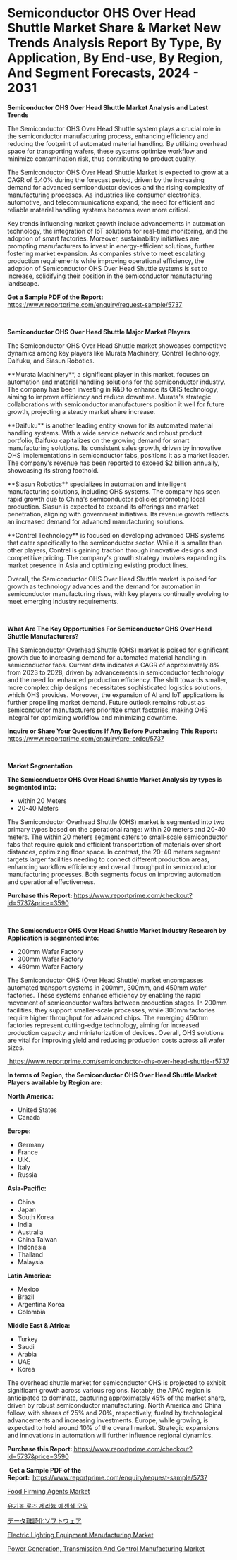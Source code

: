 <p><h1>Semiconductor OHS Over Head Shuttle Market Share & Market New Trends Analysis Report By Type, By Application, By End-use, By Region, And Segment Forecasts, 2024 - 2031</h1></p><p><strong>Semiconductor OHS Over Head Shuttle Market Analysis and Latest Trends</strong></p>
<p><p>The Semiconductor OHS Over Head Shuttle system plays a crucial role in the semiconductor manufacturing process, enhancing efficiency and reducing the footprint of automated material handling. By utilizing overhead space for transporting wafers, these systems optimize workflow and minimize contamination risk, thus contributing to product quality.</p><p>The Semiconductor OHS Over Head Shuttle Market is expected to grow at a CAGR of 5.40% during the forecast period, driven by the increasing demand for advanced semiconductor devices and the rising complexity of manufacturing processes. As industries like consumer electronics, automotive, and telecommunications expand, the need for efficient and reliable material handling systems becomes even more critical.</p><p>Key trends influencing market growth include advancements in automation technology, the integration of IoT solutions for real-time monitoring, and the adoption of smart factories. Moreover, sustainability initiatives are prompting manufacturers to invest in energy-efficient solutions, further fostering market expansion. As companies strive to meet escalating production requirements while improving operational efficiency, the adoption of Semiconductor OHS Over Head Shuttle systems is set to increase, solidifying their position in the semiconductor manufacturing landscape.</p></p>
<p><strong>Get a Sample PDF of the Report:&nbsp;</strong> <a href="https://www.reportprime.com/enquiry/request-sample/5737">https://www.reportprime.com/enquiry/request-sample/5737</a></p>
<p>&nbsp;</p>
<p><strong>Semiconductor OHS Over Head Shuttle Major Market Players</strong></p>
<p><p>The Semiconductor OHS Over Head Shuttle market showcases competitive dynamics among key players like Murata Machinery, Contrel Technology, Daifuku, and Siasun Robotics. </p><p>**Murata Machinery**, a significant player in this market, focuses on automation and material handling solutions for the semiconductor industry. The company has been investing in R&D to enhance its OHS technology, aiming to improve efficiency and reduce downtime. Murata's strategic collaborations with semiconductor manufacturers position it well for future growth, projecting a steady market share increase.</p><p>**Daifuku** is another leading entity known for its automated material handling systems. With a wide service network and robust product portfolio, Daifuku capitalizes on the growing demand for smart manufacturing solutions. Its consistent sales growth, driven by innovative OHS implementations in semiconductor fabs, positions it as a market leader. The company's revenue has been reported to exceed $2 billion annually, showcasing its strong foothold.</p><p>**Siasun Robotics** specializes in automation and intelligent manufacturing solutions, including OHS systems. The company has seen rapid growth due to China's semiconductor policies promoting local production. Siasun is expected to expand its offerings and market penetration, aligning with government initiatives. Its revenue growth reflects an increased demand for advanced manufacturing solutions.</p><p>**Contrel Technology** is focused on developing advanced OHS systems that cater specifically to the semiconductor sector. While it is smaller than other players, Contrel is gaining traction through innovative designs and competitive pricing. The company's growth strategy involves expanding its market presence in Asia and optimizing existing product lines.</p><p>Overall, the Semiconductor OHS Over Head Shuttle market is poised for growth as technology advances and the demand for automation in semiconductor manufacturing rises, with key players continually evolving to meet emerging industry requirements.</p></p>
<p>&nbsp;</p>
<p><strong>What Are The Key Opportunities For Semiconductor OHS Over Head Shuttle Manufacturers?</strong></p>
<p><p>The Semiconductor Overhead Shuttle (OHS) market is poised for significant growth due to increasing demand for automated material handling in semiconductor fabs. Current data indicates a CAGR of approximately 8% from 2023 to 2028, driven by advancements in semiconductor technology and the need for enhanced production efficiency. The shift towards smaller, more complex chip designs necessitates sophisticated logistics solutions, which OHS provides. Moreover, the expansion of AI and IoT applications is further propelling market demand. Future outlook remains robust as semiconductor manufacturers prioritize smart factories, making OHS integral for optimizing workflow and minimizing downtime.</p></p>
<p><strong>Inquire or Share Your Questions If Any Before Purchasing This Report:</strong> <a href="https://www.reportprime.com/enquiry/pre-order/5737">https://www.reportprime.com/enquiry/pre-order/5737</a></p>
<p>&nbsp;</p>
<p><strong>Market Segmentation</strong></p>
<p><strong>The Semiconductor OHS Over Head Shuttle Market Analysis by types is segmented into:</strong></p>
<p><ul><li>within 20 Meters</li><li>20-40 Meters</li></ul></p>
<p><p>The Semiconductor Overhead Shuttle (OHS) market is segmented into two primary types based on the operational range: within 20 meters and 20-40 meters. The within 20 meters segment caters to small-scale semiconductor fabs that require quick and efficient transportation of materials over short distances, optimizing floor space. In contrast, the 20-40 meters segment targets larger facilities needing to connect different production areas, enhancing workflow efficiency and overall throughput in semiconductor manufacturing processes. Both segments focus on improving automation and operational effectiveness.</p></p>
<p><strong>Purchase this Report:&nbsp;</strong><a href="https://www.reportprime.com/checkout?id=5737&price=3590">https://www.reportprime.com/checkout?id=5737&price=3590</a></p>
<p>&nbsp;</p>
<p><strong>The Semiconductor OHS Over Head Shuttle Market Industry Research by Application is segmented into:</strong></p>
<p><ul><li>200mm Wafer Factory</li><li>300mm Wafer Factory</li><li>450mm Wafer Factory</li></ul></p>
<p><p>The Semiconductor OHS (Over Head Shuttle) market encompasses automated transport systems in 200mm, 300mm, and 450mm wafer factories. These systems enhance efficiency by enabling the rapid movement of semiconductor wafers between production stages. In 200mm facilities, they support smaller-scale processes, while 300mm factories require higher throughput for advanced chips. The emerging 450mm factories represent cutting-edge technology, aiming for increased production capacity and miniaturization of devices. Overall, OHS solutions are vital for improving yield and reducing production costs across all wafer sizes.</p></p>
<p><a href="https://www.reportprime.com/semiconductor-ohs-over-head-shuttle-r5737">&nbsp;https://www.reportprime.com/semiconductor-ohs-over-head-shuttle-r5737</a></p>
<p><strong>In terms of Region, the Semiconductor OHS Over Head Shuttle Market Players available by Region are:</strong></p>
<p>
    <p> <strong> North America: </strong>
        <ul>
            <li>United States</li>
            <li>Canada</li>
        </ul>
        </p> 
    <p> <strong> Europe: </strong>
        <ul>
            <li>Germany</li>
            <li>France</li>
            <li>U.K.</li>
            <li>Italy</li>
            <li>Russia</li>
        </ul>
        </p> 
    <p> <strong> Asia-Pacific: </strong>
        <ul>
            <li>China</li>
            <li>Japan</li>
            <li>South Korea</li>
            <li>India</li>
            <li>Australia</li>
            <li>China Taiwan</li>
            <li>Indonesia</li>
            <li>Thailand</li>
            <li>Malaysia</li>
        </ul>
        </p> 
    <p> <strong> Latin America: </strong>
        <ul>
            <li>Mexico</li>
            <li>Brazil</li>
            <li>Argentina Korea</li>
            <li>Colombia</li>
        </ul>
        </p> 
    <p> <strong> Middle East & Africa: </strong>
        <ul>
            <li>Turkey</li>
            <li>Saudi</li>
            <li>Arabia</li>
            <li>UAE</li>
            <li>Korea</li>
        </ul>
    </p>
    </p>
<p><p>The overhead shuttle market for semiconductor OHS is projected to exhibit significant growth across various regions. Notably, the APAC region is anticipated to dominate, capturing approximately 45% of the market share, driven by robust semiconductor manufacturing. North America and China follow, with shares of 25% and 20%, respectively, fueled by technological advancements and increasing investments. Europe, while growing, is expected to hold around 10% of the overall market. Strategic expansions and innovations in automation will further influence regional dynamics.</p></p>
<p><strong>Purchase this Report: </strong><a href="https://www.reportprime.com/checkout?id=5737&price=3590">https://www.reportprime.com/checkout?id=5737&price=3590</a></p>
<p>&nbsp;<strong>Get a Sample PDF of the Report:&nbsp;&nbsp;</strong><a href="https://www.reportprime.com/enquiry/request-sample/5737">https://www.reportprime.com/enquiry/request-sample/5737</a></p>
<p><strong></strong></p>
<p><p><a href="https://issuu.com/reportprime-2/docs/food-firming-agents-market-size-203_b9ab3eaa444d4f">Food Firming Agents Market</a></p><p><a href="https://medium.com/@aishahocikgt/%EC%9C%A0%EA%B8%B0%EB%86%8D-%EC%9E%A5%EB%AF%B8-%EC%A0%9C%EB%9D%BC%EB%8A%84-%EC%97%90%EC%84%BC%EC%85%9C-%EC%98%A4%EC%9D%BC-%EC%8B%9C%EC%9E%A5%EC%9D%80-%EC%96%B4%EB%96%BB%EA%B2%8C-%EB%B0%9C%EC%A0%84%ED%95%A0-%EA%B2%83%EC%9D%B8%EA%B0%80-2024%EB%85%84%EB%B6%80%ED%84%B0-2031%EB%85%84%EA%B9%8C%EC%A7%80%EC%9D%98-%EC%A3%BC%EC%9A%94-%EC%8B%9C%EC%9E%A5-%EB%8F%99%ED%96%A5-%EB%B0%8F-%EC%A7%80%EC%97%AD-%EC%97%AD%ED%95%99-7b79637c385c">유기농 로즈 제라늄 에센셜 오일</a></p><p><a href="https://medium.com/@jeannesawayn2023/%E3%83%87%E3%83%BC%E3%82%BF%E4%B8%8D%E5%8F%AF%E8%A6%96%E5%8C%96%E3%82%BD%E3%83%95%E3%83%88%E3%82%A6%E3%82%A7%E3%82%A2%E5%B8%82%E5%A0%B4%E3%81%AE%E6%9C%AA%E6%9D%A5-%E3%82%B0%E3%83%AD%E3%83%BC%E3%83%90%E3%83%AB%E5%B8%82%E5%A0%B4%E4%BA%88%E6%B8%AC%E3%81%A8%E5%B8%82%E5%A0%B4%E5%8B%95%E5%90%91-2024%E5%B9%B4-2031%E5%B9%B4-3f5bddf59028">データ難読化ソフトウェア</a></p><p><a href="https://www.linkedin.com/pulse/electric-lighting-equipment-manufacturing-market-share-size-trends-n44gf?trackingId=YwBNXGLPTIyqFSEs3016bQ%3D%3D">Electric Lighting Equipment Manufacturing Market</a></p><p><a href="https://www.linkedin.com/pulse/power-generation-transmission-control-manufacturing-market--p3kcf?trackingId=gqVhWWGOTIiTgZaaIiIW9g%3D%3D">Power Generation, Transmission And Control Manufacturing Market</a></p></p>